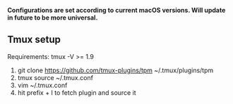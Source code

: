 **Configurations are set according to current macOS versions. Will update in future to be more universal.**

## Tmux setup
Requirements: tmux -V >= 1.9  

1) git clone https://github.com/tmux-plugins/tpm ~/.tmux/plugins/tpm  
2) tmux source ~/.tmux.conf  
3) vim ~/.tmux.conf  
4) hit prefix + I to fetch plugin and source it  

